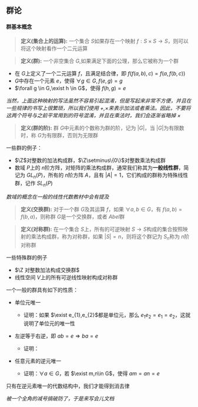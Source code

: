 ## 群论

#### 群基本概念

> **定义(集合上的运算):** 一个集合 $S$如果存在一个映射 $f:S \times S \to S$，则可以将这个映射看作一个二元运算


> **定义(群):** 一个非空集合 $G$,如果满足下面的公理，那么它被称为一个群
+ 在 $G$上定义了一个二元运算 $f$，且满足结合律，即 $f(f(a,b),c)=f(a,f(b,c))$
+ $G$中存在一个元素 $e$，使得 $\forall g \in G,f(e,g)=g$
+ $\forall g \in G,\exist h \in G$，使得 $f(h,g)=e$

*当然，上面这种映射的写法虽然不容易引起混淆，但是写起来非常不方便，并且在一些规律的书写上很繁琐，所以我们使用 +,$\times$来表示加法或者乘法。因此，不要将这两个符号与之前平常用到的符号混淆，并且在乘法时，我们会逐渐省略掉 $\times$*

> **定义(群的阶):** 群 $G$中元素的个数称为群的阶，记为 $|G|$，当 $|G|$为有限数时，称 $G$为有限群，否则为无限群

一些群的例子：
+ $\Z$对整数的加法构成群，$\Z\setminus\{0\}$对整数乘法构成群
+ 数域 $P$上的 $n$阶方阵，对矩阵的乘法构成群，通常我们称其为**一般线性群**，简记为 $GL_{n}(P)$，所有的 $n$阶方阵 $A$，且有 $|A|=1$，它们构成的群称为特殊线性群，记作 $SL_{n}(P)$

*数域的概念在一般的线性代数教材中会有提及*

> **定义(交换群):** 对于一个群 $G$及其运算 $f$，如果 $\forall a,b \in G$，有 $f(a,b)=f(b,a)$，则称群 $G$是一个交换群，或者 $Abel$群

> **定义(对称群):** 在一个集合 $S$上，所有的可逆映射 $S\to S$构成的集合按照映射的乘法构成群，称为对称群，如果 $|S|=n$，则将这个群记为 $S_{n}$称为 $n$阶对称群


一些特殊群的例子
+ $\Z 对整数加法构成交换群$
+ 线性空间 $V$上的所有可逆线性映射构成对称群

一个一般的群具有如下的性质：
+ 单位元唯一
  + 证明：如果 $\exist e_{1},e_{2}$都是单位元，那么 $e_{1} e_{2} = e_{1} = e_{2}$，这就说明了单位元的唯一性

+ 左逆等于右逆，即 $a b = e \Rightarrow b a =e$
  + 证明：

+ 任意元素的逆元唯一
  + 证明：$\forall a \in G$，若 $\exist m,n\in G$，使得 $am = an= e$

只有在逆元素唯一的代数结构中，我们才能得到消去律

*被一个全角的减号搞破防了，于是来写会儿文档*


